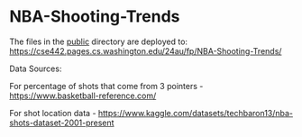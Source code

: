 # NBA-Shooting-Trends

The files in the [public](/public) directory are deployed to: https://cse442.pages.cs.washington.edu/24au/fp/NBA-Shooting-Trends/


Data Sources:

For percentage of shots that come from 3 pointers - https://www.basketball-reference.com/

For shot location data - https://www.kaggle.com/datasets/techbaron13/nba-shots-dataset-2001-present